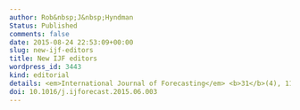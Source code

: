 ```yaml
---
author: Rob&nbsp;J&nbsp;Hyndman
Status: Published
comments: false
date: 2015-08-24 22:53:09+00:00
slug: new-ijf-editors
title: New IJF editors
wordpress_id: 3443
kind: editorial
details: <em>International Journal of Forecasting</em> <b>31</b>(4), 1104
doi: 10.1016/j.ijforecast.2015.06.003
---
```

